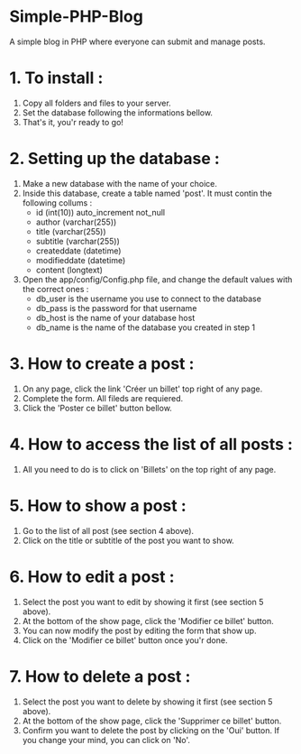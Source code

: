 # Simple-PHP-Blog
A simple blog in PHP where everyone can submit and manage posts.

# 1. To install :
1) Copy all folders and files to your server.
2) Set the database following the informations bellow.
3) That's it, you'r ready to go!

# 2. Setting up the database :
1) Make a new database with the name of your choice.
2) Inside this database, create a table named 'post'. It must contin the following collums :
	- id (int(10)) auto_increment not_null
	- author (varchar(255))
	- title (varchar(255))
	- subtitle (varchar(255))
	- createddate (datetime)
	- modifieddate (datetime)
	- content (longtext)
3) Open the app/config/Config.php file, and change the default values with the correct ones :
	- db_user is the username you use to connect to the database
	- db_pass is the password for that username
	- db_host is the name of your database host
	- db_name is the name of the database you created in step 1

# 3. How to create a post :
1) On any page, click the link 'Créer un billet' top right of any page.
2) Complete the form. All fileds are requiered.
3) Click the 'Poster ce billet' button bellow.

# 4. How to access the list of all posts :
1) All you need to do is to click on 'Billets' on the top right of any page.

# 5. How to show a post :
1) Go to the list of all post (see section 4 above).
2) Click on the title or subtitle of the post you want to show.

# 6. How to edit a post :
1) Select the post you want to edit by showing it first (see section 5 above).
2) At the bottom of the show page, click the 'Modifier ce billet' button.
3) You can now modify the post by editing the form that show up.
4) Click on the 'Modifier ce billet' button once you'r done.

# 7. How to delete a post :
1) Select the post you want to delete by showing it first (see section 5 above).
2) At the bottom of the show page, click the 'Supprimer ce billet' button.
3) Confirm you want to delete the post by clicking on the 'Oui' button. If you change your mind, you can click on 'No'.